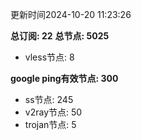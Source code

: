更新时间2024-10-20 11:23:26

**总订阅: 22**
**总节点: 5025**
- vless节点: 8

**google ping有效节点: 300**
- ss节点: 245
- v2ray节点: 50
- trojan节点: 5
